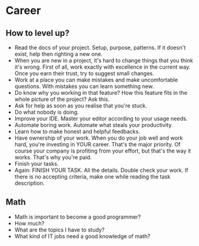 # Career

## How to level up?
- Read the docs of your project. Setup, purpose, patterns. If it doesn't exist, help then righting a new one.
- When you are new in a project, it's hard to change things that you think it's wrong. First of all, work exactly with excellence in the current way. Once you earn their trust, try to suggest small changes.
- Work at a place you can make mistakes and make uncomfortable questions. With mistakes you can learn something new.
- Do know why you working in that feature? How this feature fits in the whole picture of the project? Ask this.
- Ask for help as soon as you realise that you're stuck.
- Do what nobody is doing.
- Improve your IDE. Master your editor according to your usage needs.
- Automate boring work. Automate what steals your productivity.
- Learn how to make honest and helpful feedbacks.
- Have ownership of your work. When you do your job well and work hard, you're investing in YOUR career. That's the major priority. Of course your company is profiting from your effort, but that's the way it works. That's why you're paid.
- Finish your tasks.
- Again: FINISH YOUR TASK. All the details. Double check your work. If there is no accepting criteria, make one while reading the task description.

## Math
- Math is important to become a good programmer?
- How much?
- What are the topics I have to study?
- What kind of IT jobs need a good knowledge of math?
